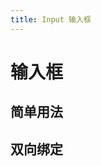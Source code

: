 ```yaml
---
title: Input 输入框
---
```

# 输入框

## 简单用法
<ClientOnly>
  <input-demo-1></input-demo-1>
</ClientOnly>

## 双向绑定
<ClientOnly>
  <input-demo-2></input-demo-2>
</ClientOnly>
